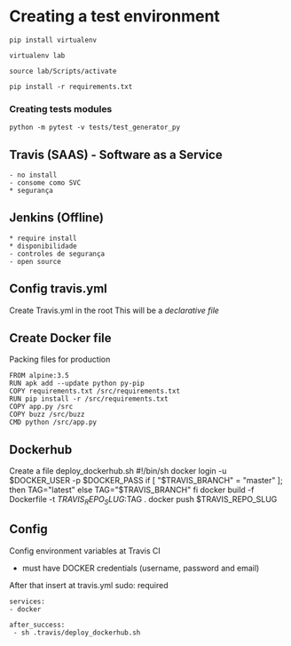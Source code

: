 # Creating a test environment 

    pip install virtualenv

    virtualenv lab

    source lab/Scripts/activate

    pip install -r requirements.txt


### Creating tests modules
    python -m pytest -v tests/test_generator_py

## Travis (SAAS) - Software as a Service
    - no install
    - consome como SVC
    * segurança

## Jenkins (Offline)
    * require install 
    * disponibilidade
    - controles de segurança
    - open source


## Config travis.yml

Create Travis.yml in the root
This will be a *declarative file*

## Create Docker file
Packing files for production

    FROM alpine:3.5
    RUN apk add --update python py-pip
    COPY requirements.txt /src/requirements.txt
    RUN pip install -r /src/requirements.txt
    COPY app.py /src
    COPY buzz /src/buzz
    CMD python /src/app.py

## Dockerhub 
Create a file deploy_dockerhub.sh
    #!/bin/sh
    docker login -u $DOCKER_USER -p $DOCKER_PASS
    if [ "$TRAVIS_BRANCH" = "master" ]; then
    TAG="latest"
    else
    TAG="$TRAVIS_BRANCH"
    fi
    docker build -f Dockerfile -t $TRAVIS_REPO_SLUG:$TAG .
    docker push $TRAVIS_REPO_SLUG

## Config 

Config environment variables at Travis CI
* must have DOCKER credentials (username, password and email)

After that insert at travis.yml 
    sudo: required

    services:
    - docker

    after_success:
     - sh .travis/deploy_dockerhub.sh
